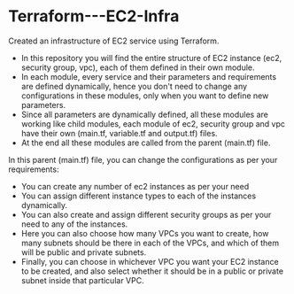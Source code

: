 # Terraform---EC2-Infra
Created an infrastructure of EC2 service using Terraform.

- In this repository you will find the entire structure of EC2 instance (ec2, security group, vpc), each of them defined in their own module.
- In each module, every service and their parameters and requirements are defined dynamically, hence you don't need to change any configurations in these modules, only when you want to define new parameters.
- Since all parameters are dynamically defined, all these modules are working like child modules, each module of ec2, security group and vpc have their own (main.tf, variable.tf and output.tf) files.
- At the end all these modules are called from the parent (main.tf) file.
  
In this parent (main.tf) file, you can change the configurations as per your requirements:

- You can create any number of ec2 instances as per your need
- You can assign different instance types to each of the instances dynamically.
- You can also create and assign different security groups as per your need to any of the instances.
- Here you can also choose how many VPCs you want to create, how many subnets should be there in each of the VPCs, and which of them will be public and private subnets.
- Finally, you can choose in whichever VPC you want your EC2 instance to be created, and also select whether it should be in a public or private subnet inside that particular VPC.
